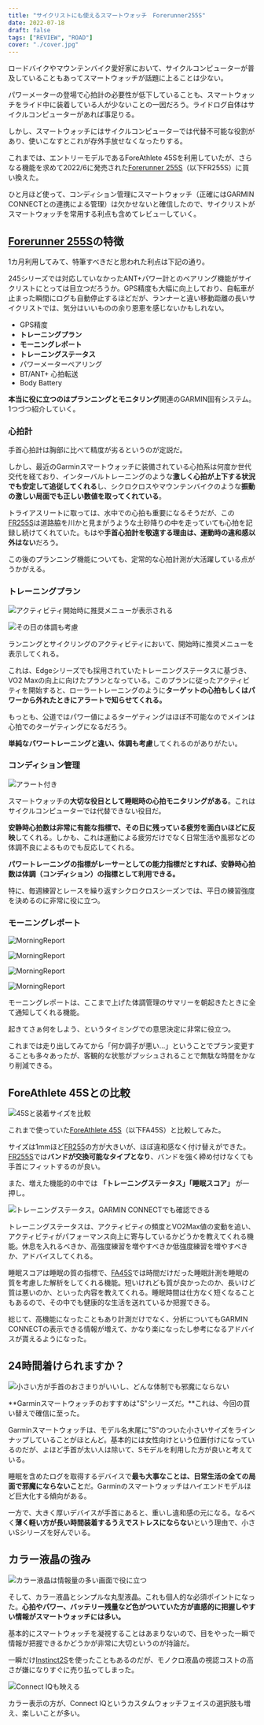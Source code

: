 ```yaml
---
title: "サイクリストにも使えるスマートウォッチ　Forerunner255S"
date: 2022-07-18
draft: false
tags: ["REVIEW", "ROAD"]
cover: "./cover.jpg"
---
```


ロードバイクやマウンテンバイク愛好家において、サイクルコンピューターが普及していることもあってスマートウォッチが話題に上ることは少ない。

パワーメーターの登場で心拍計の必要性が低下していることも、スマートウォッチをライド中に装着している人が少ないことの一因だろう。ライドログ自体はサイクルコンピューターがあれば事足りる。

しかし、スマートウォッチにはサイクルコンピューターでは代替不可能な役割があり、使いこなすとこれが存外手放せなくなったりする。

これまでは、エントリーモデルであるForeAthlete 45Sを利用していたが、さらなる機能を求めて2022/6に発売された[Forerunner 255S](https://amzn.to/3IMI0Ec)（以下FR255S）に買い換えた。

ひと月ほど使って、コンディション管理にスマートウォッチ（正確にはGARMIN CONNECTとの連携による管理）は欠かせないと確信したので、サイクリストがスマートウォッチを常用する利点も含めてレビューしていく。

<LinkBox url="https://www.amazon.co.jp/dp/B0B18M3381/" isAmazonLink />

## [Forerunner 255S](https://amzn.to/3IMI0Ec)の特徴

1カ月利用してみて、特筆すべきだと思われた利点は下記の通り。

245シリーズでは対応していなかったANT+パワー計とのペアリング機能がサイクリストにとっては目立つだろうか。GPS精度も大幅に向上しており、自転車が止まった瞬間にログも自動停止するほどだが、ランナーと違い移動距離の長いサイクリストでは、気分はいいものの余り恩恵を感じないかもしれない。

- GPS精度
- **トレーニングプラン**
- **モーニングレポート**
- **トレーニングステータス**
- パワーメーターペアリング
- BT/ANT+ 心拍転送
- Body Battery

**本当に役に立つのはプランニングとモニタリング**関連のGARMIN固有システム。1つづつ紹介していく。

### 心拍計

手首心拍計は胸部に比べて精度が劣るというのが定説だ。

しかし、最近のGarminスマートウォッチに装備されている心拍系は何度か世代交代を経ており、インターバルトレーニングのような**激しく心拍が上下する状況でも安定して追従してくれる**し、シクロクロスやマウンテンバイクのような**振動の激しい局面でも正しい数値を取ってくれている**。

トライアスリートに取っては、水中での心拍も重要になるそうだが、この[FR255S](https://amzn.to/3IMI0Ec)は道路脇を川かと見まがうような土砂降りの中を走っていても心拍を記録し続けてくれていた。もはや**手首心拍計を敬遠する理由は、運動時の違和感以外はない**だろう。

この後のプランニング機能についても、定常的な心拍計測が大活躍している点がうかがえる。

### トレーニングプラン

![アクティビティ開始時に推奨メニューが表示される](./recommend.png)

![その日の体調も考慮](./recommend2.png)

ランニングとサイクリングのアクティビティにおいて、開始時に推奨メニューを表示してくれる。

これは、Edgeシリーズでも採用されていたトレーニングステータスに基づき、VO2 Maxの向上に向けたプランとなっている。このプランに従ったアクティビティを開始すると、ローラートレーニングのように**ターゲットの心拍もしくはパワーから外れたときにアラートで知らせてくれる。**

もっとも、公道ではパワー値によるターゲティングはほぼ不可能なのでメインは心拍でのターゲティングになるだろう。

**単純なパワートレーニングと違い、体調も考慮**してくれるのがありがたい。

### コンディション管理

![アラート付き](./notify.png)

スマートウォッチの**大切な役目として睡眠時の心拍モニタリングがある**。これはサイクルコンピューターでは代替できない役目だ。

**安静時心拍数は非常に有能な指標で、その日に残っている疲労を面白いほどに反映**してくれる。しかも、これは運動による疲労だけでなく日常生活や風邪などの体調不良によるものでも反応してくれる。

**パワートレーニングの指標がレーサーとしての能力指標だとすれば、安静時心拍数は体調（コンディション）の指標として利用できる。**

特に、毎週練習とレースを繰り返すシクロクロスシーズンでは、平日の練習強度を決めるのに非常に役に立つ。

### モーニングレポート

![MorningReport](./morning1.png)

![MorningReport](./morning2.png)

![MorningReport](./morning3.png)

![MorningReport](./morning4.png)

モーニングレポートは、ここまで上げた体調管理のサマリーを朝起きたときに全て通知してくれる機能。

起きてさぁ何をしよう、というタイミングでの意思決定に非常に役立つ。

これまでは走り出してみてから「何か調子が悪い…」ということでプラン変更することも多々あったが、客観的な状態がプッシュされることで無駄な時間をかなり削減できる。

## ForeAthlete 45Sとの比較

![45Sと装着サイズを比較](./compare_45s.jpg)

これまで使っていた[ForeAthlete 45S](https://www.garmin.co.jp/products/intosports/foreathlete-45s-white/)（以下FA45S）と比較してみた。

サイズは1mmほど[FR255](https://amzn.to/3IMI0Ec)の方が大きいが、ほぼ違和感なく付け替えができた。[FR255S](https://amzn.to/3IMI0Ec)では**バンドが交換可能なタイプとなり**、バンドを強く締め付けなくても手首にフィットするのが良い。

また、増えた機能的の中では **「トレーニングステータス」「睡眠スコア」** が一押し。

![トレーニングステータス。GARMIN CONNECTでも確認できる](./trainingStatus.png)

トレーニングステータスは、アクティビティの頻度とVO2Max値の変動を追い、アクティビティがパフォーマンス向上に寄与しているかどうかを教えてくれる機能。休息を入れるべきか、高強度練習を増やすべきか低強度練習を増やすべきか、アドバイスしてくれる。

睡眠スコアは睡眠の質の指標で、[FA45S](https://www.garmin.co.jp/products/intosports/foreathlete-45s-white/)では時間だけだった睡眠計測を睡眠の質を考慮した解析をしてくれる機能。短いけれども質が良かったのか、長いけど質は悪いのか、といった内容を教えてくれる。睡眠時間は仕方なく短くなることもあるので、その中でも健康的な生活を送れているか把握できる。

総じて、高機能になったこともあり計測だけでなく、分析についてもGARMIN CONNECTの表示できる情報が増えて、かなり楽になったし参考になるアドバイスが貰えるようになった。

## 24時間着けられますか？

![小さい方が手首のおさまりがいいし、どんな体制でも邪魔にならない](./cover.jpg)

**Garminスマートウォッチのおすすめは"S"シリーズだ。**これは、今回の買い替えで確信に至った。

Garminスマートウォッチは、モデル名末尾に"S"のついた小さいサイズをラインナップしていることがほとんど。基本的には女性向けという位置付けになっているのだが、よほど手首が太い人は除いて、Sモデルを利用した方が良いと考えている。

睡眠を含めたログを取得するデバイスで**最も大事なことは、日常生活の全ての局面で邪魔にならないこと**だ。Garminのスマートウォッチはハイエンドモデルほど巨大化する傾向がある。

一方で、大きく厚いデバイスが手首にあると、重いし違和感の元になる。なるべく**薄く軽い方が長い時間装着するうえでストレスにならない**という理由で、小さいSシリーズを好んでいる。

<LinkBox url="https://www.amazon.co.jp/dp/B09P1J6B9D/" isAmazonLink />

## カラー液晶の強み

![カラー液晶は情報量の多い画面で役に立つ](./face.png)

そして、カラー液晶とシンプルな丸型液晶。これも個人的な必須ポイントになった。**心拍やパワー、バッテリー残量など色がついていた方が直感的に把握しやすい情報がスマートウォッチには多い。**

基本的にスマートウォッチを凝視することはあまりないので、目をやった一瞬で情報が把握できるかどうかが非常に大切というのが持論だ。

一瞬だけ[Instinct2S](https://amzn.to/3OqPFJS)を使ったこともあるのだが、モノクロ液晶の視認コストの高さが嫌になりすぐに売り払ってしまった。

![Connect IQも映える](./connectIQ.png)

カラー表示の方が、Connect IQというカスタムウォッチフェイスの選択肢も増え、楽しいことが多い。

<LinkBox url="https://www.amazon.co.jp/dp/B0B18M3381/" isAmazonLink />
